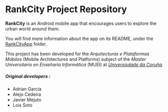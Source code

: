 # RankCity Project Repository 
**RankCity** is an Android mobile app that encourages users to explore the urban world around them.

You will find more information about the app on its README, under the [RankCityApp](https://github.com/LoisSotoLopez/rankcity/tree/main/RankCityApp) folder.

This project has been developed for the _Arquitecturas e Plataformas Móbiles_ (Mobile Architectures and Platforms) subject of the _Master Universitario en Enxeñaría Informática_ (MUEI) at [_Universisdade da Coruña_](http://udc.es/en).



##### Original developers :
 - Adrian García
 - Alejo Cedeira
 - Javier Mejuto
 - Lois Soto
